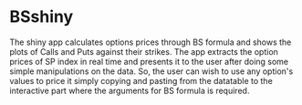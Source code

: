 # BSshiny

The shiny app calculates options prices through BS formula and shows the plots of Calls and Puts against their strikes.
The app extracts the option prices of SP index in real time and presents it to the user after doing some simple manipulations on the data. So, the user can wish to use any option's values to price it simply copying and pasting from the datatable to the interactive part where the arguments for BS formula is required.
